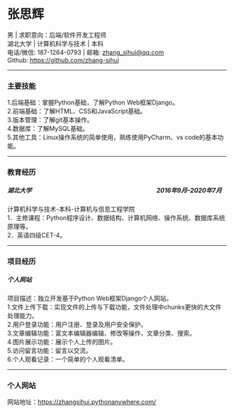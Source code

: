 # 张思辉  
男 | 求职意向：后端/软件开发工程师  
湖北大学  |  计算机科学与技术  |  本科  
电话/微信: 187-1264-0793  |  邮箱: zhang_sihui@qq.com  
Github: https://github.com/zhang-sihui  
- - -
### 主要技能
1.后端基础：掌握Python基础，了解Python Web框架Django。  
2.前端基础：了解HTML、CSS和JavaScript基础。  
3.版本管理：了解git基本操作。  
4.数据库：了解MySQL基础。  
5.其他工具：Linux操作系统的简单使用，熟练使用PyCharm、vs code的基本功能。  
- - -
### 教育经历
##### 湖北大学 &emsp;&emsp;&emsp;&emsp;&emsp;&emsp;&emsp;&emsp;&emsp;&emsp;&emsp;&emsp;&emsp;&emsp;&emsp;&emsp;&emsp;&emsp;&emsp;&emsp; 2016年9月–2020年7月
计算机科学与技术-本科-计算机与信息工程学院  
1．主修课程：Python程序设计、数据结构、计算机网络、操作系统、数据库系统原理等。  
2．英语四级CET-4。  
- - -
### 项目经历  
##### 个人网站  
项目描述：独立开发基于Python Web框架Django个人网站。  
1.文件上传下载：实现文件的上传与下载功能，文件处理中chunks更快的大文件处理能力。  
2.用户登录功能：用户注册、登录及用户安全保护。  
3.文章编辑功能：富文本编辑器编辑、修改等操作，文章分类、搜索。  
4.图片展示功能：展示个人上传的图片。  
5.访问留言功能：留言以交流。  
6.个人观看记录：一个简单的个人观看清单。  
- - -
### 个人网站  
网站地址：https://zhangsihui.pythonanywhere.com/  

